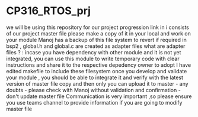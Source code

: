 # CP316_RTOS_prj
we will be using this repository for our project progression
link in i consists of our project master file
please make a copy of it in your local and work on your module
Manoj has a backup of this file system to revert if required
in bsp2 , global.h and global.c are created as adapter files
what are adapter files ? : incase you have dependency with other module and it is not yet integrated, you can use this module to write temporary code with clear instructions and share it to the respective depedency owner to adopt
I have edited makefile to include these filesystem
once you develop and validate your module , you should be able to  integrate it and verify with the latest version of master file copy and then only you can upload it to master - any doubts - please check with Manoj 
without validation and confirmation - don't update master file
Communication is very important ,so please ensure you use teams channel to provide information if you are going to modify master file 
